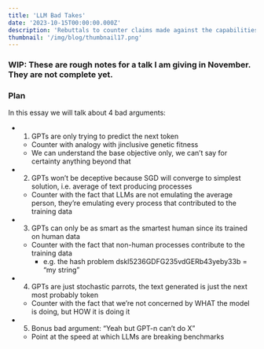 ```yaml
---
title: 'LLM Bad Takes'
date: '2023-10-15T00:00:00.000Z'
description: 'Rebuttals to counter claims made against the capabilities of Language Models'
thumbnail: '/img/blog/thumbnail17.png'
---
```


### WIP: These are rough notes for a talk I am giving in November. They are not complete yet.


### Plan

In this essay we will talk about 4 bad arguments:

* 1) GPTs are only trying to predict the next token
  * Counter with analogy with jinclusive genetic fitness
  * We can understand the base objective only, we can’t say for certainty anything beyond that
* 2) GPTs won’t be deceptive because SGD will converge to simplest solution, i.e. average of text producing processes
  * Counter with the fact that LLMs are not emulating the average person, they’re emulating every process that contributed to the training data
* 3) GPTs can only be as smart as the smartest human since its trained on human data
  * Counter with the fact that non-human processes contribute to the training data 
    * e.g. the hash problem dskl5236GDFG235vdGERb43yeby33b = “my string” 
* 4) GPTs are just stochastic parrots, the text generated is just the next most probably token 
  * Counter with the fact that we’re not concerned by WHAT the model is doing, but HOW it is doing it
* 5) Bonus bad argument: “Yeah but GPT-n can’t do X”
  * Point at the speed at which LLMs are breaking benchmarks
